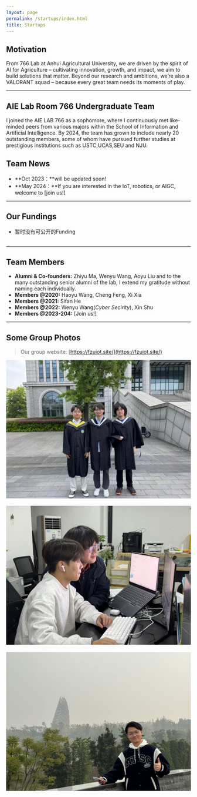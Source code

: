 ```yaml
---
layout: page
permalink: /startups/index.html
title: Startups
---
```


## Motivation

From 766 Lab at Anhui Agricultural University, we are driven by the spirit of AI for Agriculture – cultivating innovation, growth, and impact, we aim to build solutions that matter. Beyond our research and ambitions, we’re also a VALORANT squad – because every great team needs its moments of play.<br>

---

## AIE Lab Room 766 Undergraduate Team

I joined the AIE LAB 766 as a sophomore, where I continuously met like-minded peers from various majors within the School of Information and Artificial Intelligence. By 2024, the team has grown to include nearly 20 outstanding members, some of whom have pursued further studies at prestigious institutions such as USTC,UCAS,SEU and NJU.<br>

## Team News

<!-- - **Jan 2024：**Our team won the Finalist Award (Top 3%) in China International College Students’ Innovation Competition.
- **Sep 2023：**Our work [DefenderIoT](https://fzuiot.site/) has been reported by [Youth of FZU (in Chinese)](https://mp.weixin.qq.com/s/MF2NJQtEHsVwsm8Ym-l7Gg).
- **Aug 2023：**Our team won the Best Technology Award (Top 1%) in National Youth Science Innovation Project Competition.
- **June 2023：**Our team won a national undergraduate research training grant (about $3000). -->
- **Oct 2023：**will be updated soon!
- **May 2024：**If you are interested in the IoT, robotics, or AIGC, welcome to [join us!]<br>

---

## Our Fundings

<!-- - Project: DefenderIoT — Leading the New Generation of Industrial Inspection<br>**Funding $2000** (Grant No. 20230357)<br>China International College Students’ Innovation Competition Award<br>Project Leader & Product Manager (2024)<br><br>
- Project: Industrial Inspection System based on Intelligent IoT and Bionic Quadruped Robot<br>**Funding $3000** (Grant No. 202310386056)<br>China National Undergraduate Innovation and Entrepreneurship Training Program<br>Project Leader & Student Investigator (2023-2024)<br><br>
- Project: Community Monitoring System based on Smart IoT and Inspection Vehicle<br>**Funding $1000** (Grant No. 2023080208)<br>National Youth Science Innovation Project Competition Award<br>Project Leader & Student Investigator (2023)<br><br> -->
- 暂时没有可公开的Funding<br><br>

---

## Team Members

- **Alumni & Co-founders:** Zhiyu Ma, Wenyu Wang, Aoyu Liu and to the many outstanding senior alumni of the lab, I extend my gratitude without naming each individually.
- **Members @2020:** Haoyu Wang, Cheng Feng, Xi Xia
- **Members @2021:** Sifan He
- **Members @2022:** Wenyu Wang(*Cyber Secirity*), Xin Shu
- **Members @2023-204:** [Join us!]<br>

---

## Some Group Photos

> Our group website: [https://fzuiot.site/](https://fzuiot.site/)

<div>
<img src="images\teams\3.jpg">
</div>
<br>

<div>
<img src="images\teams\766_1.jpg">
</div>
<br>

<div>
<img src="images\teams\4.jpg">
</div>
<br>
<!-- 
<div>
<img src="https://caihanlin.com/images/teams/teams4.jpg">
</div>
<br> -->
